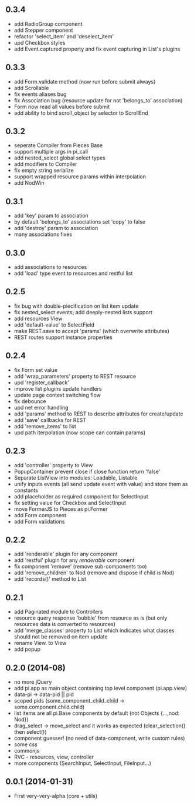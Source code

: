 ## 0.3.4
* add RadioGroup component
* add Stepper component
* refactor 'select_item' and 'deselect_item'
* upd Checkbox styles 
* add Event.captured property and fix event capturing in List's plugins

## 0.3.3
* add Form.validate method (now run before submit always)
* add Scrollable
* fix events aliases bug
* fix Association bug (resource update for not 'belongs_to' association)
* Form now read all values before submit
* add ability to bind scroll_object by selector to ScrollEnd

## 0.3.2
* seperate Compiler from Pieces Base
* support multiple args in pi_call
* add nested_select global select types
* add modifiers to Compiler
* fix empty string serialize
* support wrapped resource params within interpolation
* add NodWin

## 0.3.1
* add 'key' param to association
* by default 'belongs_to' associations set 'copy' to false
* add 'destroy' param to association
* many associations fixes

## 0.3.0
* add associations to resources
* add 'load' type event to resources and restful list

## 0.2.5
* fix bug with double-piecification on list item update
* fix nested_select events; add deeply-nested lists support
* add resources View
* add 'default-value' to SelectField 
* make REST.save to accept 'params' (which overwrite attributes)
* REST routes support instance properties 

## 0.2.4
* fix Form set value 
* add 'wrap_parameters' property to REST resource
* upd 'register_callback'
* improve list plugins update handlers
* update page context switching flow 
* fix debounce
* upd net error handling
* add 'params' method to REST to describe attributes for create/update
* add 'save' callbacks for REST
* add 'remove_items' to list
* upd path iterpolation (now scope can contain params)

## 0.2.3
* add 'controller' property to View
* PopupContainer prevent close if close function return 'false' 
* Separate ListView into modules: Loadable, Listable
* unify inputs events (all send update event with value) and store them as constants
* add placeholder as required component for SelectInput
* fix setting value for Checkbox and SelectInput 
* move FormerJS to Pieces as pi.Former
* add Form component
* add Form validations

## 0.2.2
* add 'renderable' plugin for any component
* add 'restful' plugin for any _renderable_ component
* fix component 'remove' (remove sub-components too)
* add 'remove_children' to Nod (remove and dispose if child is Nod)
* add 'records()' method to List


## 0.2.1 
* add Paginated module to Controllers
* resource query response 'bubble' from resource as is (but only resources data is converted to resources)
* add 'merge_classes' property to List which indicates what classes should not be removed on item update
*  rename View.<Some> to <Some>View
*  add popup  

## 0.2.0 (2014-08)
* no more jQuery
* add pi.app as main object containing top level component (pi.app.view)
* data-pi -> data-pid || pid
* scoped pids (some_component_child_child -> some.component.child.child)
* list items are all pi.Base components by default (not Objects {...,nod: Nod})
* drag_select -> move_select and it works as expected (clear_selection() then select())
* component guesser! (no need of data-component, write custom rules)
* some css
* commonjs
* RVC - resources, view, controller
* more components (SearchInput, SelectInput, FileInput...)

## 0.0.1 (2014-01-31)
* First very-very-alpha (core + utils)